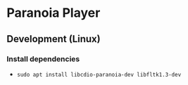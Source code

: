 # Paranoia Player

## Development (Linux)

### Install dependencies

* ````sudo apt install libcdio-paranoia-dev libfltk1.3-dev````
